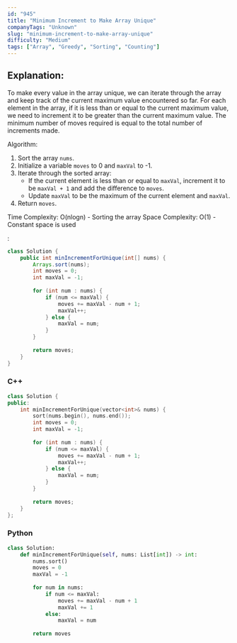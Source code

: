 ```yaml
---
id: "945"
title: "Minimum Increment to Make Array Unique"
companyTags: "Unknown"
slug: "minimum-increment-to-make-array-unique"
difficulty: "Medium"
tags: ["Array", "Greedy", "Sorting", "Counting"]
---
```


## Explanation:
To make every value in the array unique, we can iterate through the array and keep track of the current maximum value encountered so far. For each element in the array, if it is less than or equal to the current maximum value, we need to increment it to be greater than the current maximum value. The minimum number of moves required is equal to the total number of increments made.

Algorithm:
1. Sort the array `nums`.
2. Initialize a variable `moves` to 0 and `maxVal` to -1.
3. Iterate through the sorted array:
   - If the current element is less than or equal to `maxVal`, increment it to be `maxVal + 1` and add the difference to `moves`.
   - Update `maxVal` to be the maximum of the current element and `maxVal`.
4. Return `moves`.

Time Complexity: O(nlogn) - Sorting the array
Space Complexity: O(1) - Constant space is used

:

```java
class Solution {
    public int minIncrementForUnique(int[] nums) {
        Arrays.sort(nums);
        int moves = 0;
        int maxVal = -1;
        
        for (int num : nums) {
            if (num <= maxVal) {
                moves += maxVal - num + 1;
                maxVal++;
            } else {
                maxVal = num;
            }
        }
        
        return moves;
    }
}
```

### C++
```cpp
class Solution {
public:
    int minIncrementForUnique(vector<int>& nums) {
        sort(nums.begin(), nums.end());
        int moves = 0;
        int maxVal = -1;
        
        for (int num : nums) {
            if (num <= maxVal) {
                moves += maxVal - num + 1;
                maxVal++;
            } else {
                maxVal = num;
            }
        }
        
        return moves;
    }
};
```

### Python
```python
class Solution:
    def minIncrementForUnique(self, nums: List[int]) -> int:
        nums.sort()
        moves = 0
        maxVal = -1
        
        for num in nums:
            if num <= maxVal:
                moves += maxVal - num + 1
                maxVal += 1
            else:
                maxVal = num
        
        return moves
```